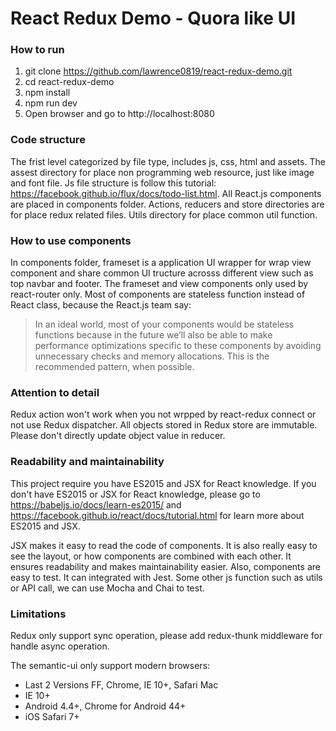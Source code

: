 # React Redux Demo - Quora like UI

### How to run
1. git clone https://github.com/lawrence0819/react-redux-demo.git
2. cd react-redux-demo
3. npm install
4. npm run dev
5. Open browser and go to http://localhost:8080

### Code structure
The frist level categorized by file type, includes js, css, html and assets. The assest directory for place non programming web resource, just like image and font file. Js file structure is follow this tutorial: https://facebook.github.io/flux/docs/todo-list.html. All React.js components are placed in components folder. Actions, reducers and store directories are for place redux related files. Utils directory for place common util function.

### How to use components 
In components folder, frameset is a application UI wrapper for wrap view component and share common UI tructure acrosss different view such as top navbar and footer. The frameset and view components only used by react-router only. Most of components are stateless function instead of React class, because the React.js team say: 
> In an ideal world, most of your components would be stateless functions because in the future we’ll also be able to make performance optimizations specific to these components by avoiding unnecessary checks and memory allocations. This is the recommended pattern, when possible.

### Attention to detail
Redux action won't work when you not wrpped by react-redux connect or not use Redux dispatcher. All objects stored in Redux store are immutable. Please don't directly update object value in reducer.

### Readability and maintainability
This project require you have ES2015 and JSX for React knowledge. If you don't have ES2015 or JSX for React knowledge, please go to https://babeljs.io/docs/learn-es2015/ and https://facebook.github.io/react/docs/tutorial.html for learn more about ES2015 and JSX.

JSX makes it easy to read the code of components. It is also really easy to see the layout, or how components are combined with each other. It ensures readability and makes maintainability easier. Also, components are easy to test. It can integrated with Jest. Some other js function such as utils or API call, we can use Mocha and Chai to test.

### Limitations
Redux only support sync operation, please add redux-thunk middleware for handle async operation. 

The semantic-ui only support modern browsers:
* Last 2 Versions FF, Chrome, IE 10+, Safari Mac
* IE 10+
* Android 4.4+, Chrome for Android 44+
* iOS Safari 7+
